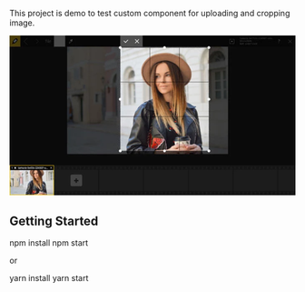 This project is demo to test custom component for uploading and cropping image.

![alt text](https://github.com/CodeChef7/image-cropper-react/blob/master/public/ToolCropPurpose.webp)

## Getting Started

npm install
npm start

or

yarn install
yarn start
